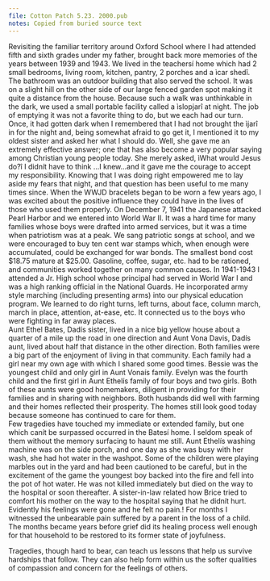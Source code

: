```yaml
---
file: Cotton Patch 5.23. 2000.pub
notes: Copied from buried source text
---
```

Revisiting the familiar territory around Oxford School where I had attended fifth and sixth grades under my father, brought back more memories of the years between 1939 and 1943. 
We lived in the teachersí home which had 2 small bedrooms, living room, kitchen, pantry, 2 porches and a ìcar shedî. 
The bathroom was an outdoor building that also served the school. It was on a slight hill on the other side of our large fenced garden spot making it quite a distance from the house. Because such a walk was unthinkable in the dark, we used a small portable facility called a ìslopjarî at night. The job of emptying it was not a favorite thing to do, but we each had our turn. Once, it had gotten dark when I remembered that I had not brought the ìjarî in for the night and, being somewhat afraid to go get it, I mentioned it to my oldest sister and asked her what I should do. Well, she gave me an extremely effective answer; one that has also become a very popular saying among Christian young people today. She merely asked, ìWhat would Jesus do?î  I didnít have to think ...I knew...and it gave me the courage to accept my responsibility. Knowing that I was doing right empowered me to lay aside my fears that night, and that question has been useful to me many times since. When the WWJD bracelets began to be worn a few years ago, I was excited about the positive influence they could have in the lives of those who used them properly.
On December 7, 1941 the Japanese attacked Pearl Harbor and we entered into World War II. It was a hard time for many families whose boys were drafted into armed services, but it was a time when patriotism was at a peak. We sang  patriotic songs at school, and we were encouraged to buy ten cent war stamps which,  when enough were accumulated, could be exchanged for war bonds. The smallest bond cost $18.75 mature at $25.00. Gasoline, coffee, sugar, etc. had to be rationed, and communities worked together on many common causes. 
In 1941-1943 I attended  a Jr. High school whose  principal had served  in World War I and was a high ranking official in the National Guards. He incorporated army style marching (including presenting arms)  into our physical education program. We learned to do right turns, left turns, about face, column march, march in place, attention, at-ease, etc. It connected us to the boys
who were fighting in far away places.	
Aunt Ethel Bates, Dadís sister, lived in a nice big yellow house about a quarter of a mile up the road in one direction and Aunt Vona Davis, Dadís aunt, lived about half that distance in the other direction. Both families were a big part of the enjoyment of living in that community. Each family had a girl near my own age with which I shared some good times. Bessie was the youngest child and only girl in Aunt Vonaís family.  Evelyn was the fourth child and the first girl in Aunt Ethelís family of four boys and two girls. 
Both of these aunts were good homemakers,  diligent in providing  for their families and in sharing with neighbors. Both husbands did well with farming and their homes reflected their prosperity. The homes still look good today because someone has continued to care for them.  
Few tragedies have touched my immediate or extended family, but one which canít be surpassed occurred in the Batesí home. I  seldom speak of them without the memory surfacing to haunt me still. 
 Aunt Ethelís washing machine was on the side porch, and one day as  she was busy with her wash,  she had hot water in the washpot. Some of the children were playing marbles out in the yard and had been cautioned to be careful, but in the excitement of the game the youngest boy backed into the fire and fell into the pot of hot water. He was not killed immediately but died on the way to the hospital or soon thereafter. A sister-in-law related how Brice tried to comfort his mother on the way to the hospital  saying that he didnít hurt. Evidently his feelings were gone and he felt no pain.! 
For months I witnessed the unbearable pain suffered by a parent in the loss of a child. The months became years before grief did its healing process well enough  for that household to be restored to its former     state of joyfulness.    

Tragedies, though hard to bear, can teach us lessons that help us survive hardships that follow. They can also help form within us the softer qualities of compassion and concern for the feelings of others.

